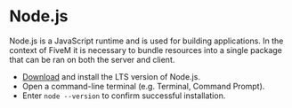 # Node.js

Node.js is a JavaScript runtime and is used for building applications. In the context of FiveM it is necessary to bundle resources into a single package that can be ran on both the server and client.

- [Download](https://nodejs.org) and install the LTS version of Node.js.
- Open a command-line terminal (e.g. Terminal, Command Prompt).
- Enter `node --version` to confirm successful installation.
